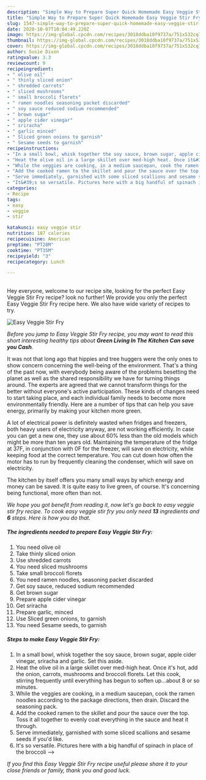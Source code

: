 ```yaml
---
description: "Simple Way to Prepare Super Quick Homemade Easy Veggie Stir Fry"
title: "Simple Way to Prepare Super Quick Homemade Easy Veggie Stir Fry"
slug: 1547-simple-way-to-prepare-super-quick-homemade-easy-veggie-stir-fry
date: 2020-10-07T10:04:49.220Z
image: https://img-global.cpcdn.com/recipes/3018ddba10f9737a/751x532cq70/easy-veggie-stir-fry-recipe-main-photo.jpg
thumbnail: https://img-global.cpcdn.com/recipes/3018ddba10f9737a/751x532cq70/easy-veggie-stir-fry-recipe-main-photo.jpg
cover: https://img-global.cpcdn.com/recipes/3018ddba10f9737a/751x532cq70/easy-veggie-stir-fry-recipe-main-photo.jpg
author: Susie Dixon
ratingvalue: 3.3
reviewcount: 9
recipeingredient:
- " olive oil"
- " thinly sliced onion"
- " shredded carrots"
- " sliced mushrooms"
- " small broccoli florets"
- " ramen noodles seasoning packet discarded"
- " soy sauce reduced sodium recommended"
- " brown sugar"
- " apple cider vinegar"
- " sriracha"
- " garlic minced"
- " Sliced green onions to garnish"
- " Sesame seeds to garnish"
recipeinstructions:
- "In a small bowl, whisk together the soy sauce, brown sugar, apple cider vinegar, sriracha and garlic. Set this aside."
- "Heat the olive oil in a large skillet over med-high heat. Once it&#39;s hot, add the onion, carrots, mushrooms and broccoli florets. Let this cook, stirring frequently until everything has begun to soften up...about 8 or so minutes."
- "While the veggies are cooking, in a medium saucepan, cook the ramen noodles according to the package directions, then drain. Discard the seasoning pack."
- "Add the cooked ramen to the skillet and pour the sauce over the top. Toss it all together to evenly coat everything in the sauce and heat it through."
- "Serve immediately, garnished with some sliced scallions and sesame seeds if you&#39;d like."
- "It&#39;s so versatile. Pictures here with a big handful of spinach in place of the broccoli --&gt;"
categories:
- Recipe
tags:
- easy
- veggie
- stir

katakunci: easy veggie stir 
nutrition: 187 calories
recipecuisine: American
preptime: "PT28M"
cooktime: "PT35M"
recipeyield: "3"
recipecategory: Lunch

---
```

<br>
Hey everyone, welcome to our recipe site, looking for the perfect Easy Veggie Stir Fry recipe? look no further! We provide you only the perfect Easy Veggie Stir Fry recipe here. We also have wide variety of recipes to try.
<br>


![Easy Veggie Stir Fry](https://img-global.cpcdn.com/recipes/3018ddba10f9737a/751x532cq70/easy-veggie-stir-fry-recipe-main-photo.jpg)

<i>Before you jump to Easy Veggie Stir Fry recipe, you may want to read this short interesting healthy tips about 
<strong>Green Living In The Kitchen Can save you Cash</strong>.</i>
</br>

It was not that long ago that hippies and tree huggers were the only ones to show concern concerning the well-being of the environment. That's a thing of the past now, with everybody being aware of the problems besetting the planet as well as the shared responsibility we have for turning things around. The experts are agreed that we cannot transform things for the better without everyone's active participation. These kinds of changes need to start taking place, and each individual family needs to become more environmentally friendly. Here are a number of tips that can help you save energy, primarily by making your kitchen more green.

A lot of electrical power is definitely wasted when fridges and freezers, both heavy users of electricity anyway, are not working efficiently. In case you can get a new one, they use about 60% less than the old models which might be more than ten years old. Maintaining the temperature of the fridge at 37F, in conjunction with 0F for the freezer, will save on electricity, while keeping food at the correct temperature. You can cut down how often the motor has to run by frequently cleaning the condenser, which will save on electricity.

The kitchen by itself offers you many small ways by which energy and money can be saved. It is quite easy to live green, of course. It's concerning being functional, more often than not.


<i>We hope you got benefit from reading it, now let's go back to easy veggie stir fry recipe. To cook easy veggie stir fry you only need <strong>13</strong> ingredients and <strong>6</strong> steps. Here is how you do that.
</i>

##### The ingredients needed to prepare Easy Veggie Stir Fry:

1. You need  olive oil
1. Take  thinly sliced onion
1. Use  shredded carrots
1. You need  sliced mushrooms
1. Take  small broccoli florets
1. You need  ramen noodles, seasoning packet discarded
1. Get  soy sauce, reduced sodium recommended
1. Get  brown sugar
1. Prepare  apple cider vinegar
1. Get  sriracha
1. Prepare  garlic, minced
1. Use  Sliced green onions, to garnish
1. You need  Sesame seeds, to garnish


##### Steps to make Easy Veggie Stir Fry:

1. In a small bowl, whisk together the soy sauce, brown sugar, apple cider vinegar, sriracha and garlic. Set this aside.
1. Heat the olive oil in a large skillet over med-high heat. Once it&#39;s hot, add the onion, carrots, mushrooms and broccoli florets. Let this cook, stirring frequently until everything has begun to soften up...about 8 or so minutes.
1. While the veggies are cooking, in a medium saucepan, cook the ramen noodles according to the package directions, then drain. Discard the seasoning pack.
1. Add the cooked ramen to the skillet and pour the sauce over the top. Toss it all together to evenly coat everything in the sauce and heat it through.
1. Serve immediately, garnished with some sliced scallions and sesame seeds if you&#39;d like.
1. It&#39;s so versatile. Pictures here with a big handful of spinach in place of the broccoli --&gt;


<i>If you find this Easy Veggie Stir Fry recipe useful please share it to your close friends or family, thank you and good luck.</i>
